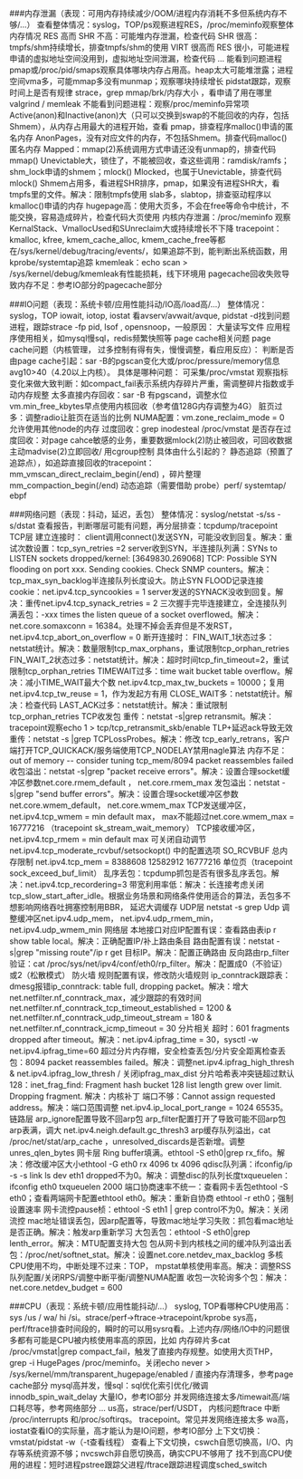 
###内存泄漏（表现：可用内存持续减少/OOM/进程内存消耗不多但系统内存不够/...）
    查看整体情况：syslog，TOP/ps观察进程RES，/proc/meminfo观察整体内存情况
        RES 高而 SHR 不高：可能堆内存泄漏，检查代码
        SHR 很高：tmpfs/shm持续增长，排查tmpfs/shm的使用
        VIRT 很高而 RES 很小，可能进程申请的虚拟地址空间没用到，虚拟地址空间泄漏，检查代码
        ...
    能看到问题进程
        pmap或/proc/pid/smaps观察具体哪块内存占用高。heap太大可能堆泄露；进程空间vma多，可能mmap多没有munmap；观察哪块持续增长
        pidstat跟踪，观察时间上是否有规律
        strace，grep mmap/brk/内存大小 ，看申请了用在哪里
        valgrind / memleak
    不能看到问题进程：观察/proc/meminfo异常项
        Active(anon)和Inactive(anon)大（只可以交换到swap的不能回收的内存，包括Shmem），从内存占用最大的进程开始，查看 pmap，排查程序malloc()申请的匿名内存
        AnonPages，没有对应文件的内存，不包括Shmem。排查代码malloc()匿名内存
        Mapped：mmap(2)系统调用方式申请还没有unmap的，排查代码mmap()
        Unevictable大，锁住了，不能被回收，查这些调用：ramdisk/ramfs；shm_lock申请的shmem；mlock()
        Mlocked，也属于Unevictable，排查代码mlock()
        Shmem占用多，看进程SHR排序，pmap，如果没有进程SHR大，看tmpfs里的文件。解决：限制tmpfs使用
        slab多，slabtop，排查驱动程序以kmalloc()申请的内存
        hugepage高：使用大页多，不会在free等命令中统计，不能交换，容易造成碎片，检查代码大页使用
        内核内存泄漏：/proc/meminfo 观察KernalStack、VmallocUsed和SUnreclaim大或持续增长不下降
            tracepoint：kmalloc, kfree, kmem_cache_alloc, kmem_cache_free等都在/sys/kernel/debug/tracing/events/，如果追踪不到，能判断出系统函数，用kprobe/systemtap追踪
            kmemleak：echo scan > /sys/kernel/debug/kmemleak有性能损耗，线下环境用
    pagecache回收失败导致内存不足：参考IO部分的pagecache部分
 
 
 ###IO问题（表现：系统卡顿/应用性能抖动/IO高/load高/...）
    整体情况：syslog，TOP iowait, iotop, iostat 看avserv/avwait/avque, pidstat -d找到问题进程，跟踪strace -fp pid, lsof , opensnoop，一般原因：
        大量读写文件
        应用程序使用相关，如mysql慢sql，redis频繁快照等
        page cache相关问题
    page cache问题（内核管理， 过多控制有得有失，慢慢调整，看应用反应）：
        判断是否由page cache引起：sar -B的pgscan变化大或/proc/pressure/memory信息avg10>40（4.20以上内核）。
        具体是哪种问题：
            可采集/proc/vmstat 观察指标变化来做大致判断：如compact_fail表示系统内存碎片严重，需调整碎片指数或手动内存规整
            太多直接内存回收：sar -B 有pgscand，调整水位vm.min_free_kbytes早点使用内核回收（参考值128G内存调整为4G）
            脏页过多：调整radio让脏页在适当的比例
            NUMA配置：vm.zone_reclaim_mode = 0 允许使用其他node的内存
            过度回收：grep inodesteal /proc/vmstat 是否存在过度回收：对page cahce敏感的业务，重要数据mlock(2)防止被回收，可回收数据主动madvise(2)立即回收/ 用cgroup控制
        具体由什么引起的？
            静态追踪（预置了追踪点），如追踪直接回收的tracepoint： mm_vmscan_direct_reclaim_begin(/end) ，碎片整理mm_compaction_begin(/end)
            动态追踪（需要借助 probe）perf/ systemtap/ ebpf


###网络问题（表现：抖动，延迟，丢包）
    整体情况：syslog/netstat -s/ss -s/dstat 查看报告，判断哪层可能有问题，再分层排查：tcpdump/tracepoint
    TCP层
        建立连接时：
            client调用connect()发送SYN，可能没收到回复。解决：重试次数设置：tcp_syn_retries =2 
            server收到SYN，半连接队列满：SYNs to LISTEN sockets dropped/kernel: [3649830.269068] TCP: Possible SYN flooding on port xxx. Sending cookies. Check SNMP counters。解决：tcp_max_syn_backlog半连接队列长度设大。防止SYN FLOOD记录连接cookie：net.ipv4.tcp_syncookies = 1
            server发送的SYNACK没收到回复。解决：重传net.ipv4.tcp_synack_retries = 2
            三次握手完毕连接建立，全连接队列满丢包：-xxx times the listen queue of a socket overflowed。解决：net.core.somaxconn = 16384。处理不掉会丢弃但是不发RST， net.ipv4.tcp_abort_on_overflow = 0
        断开连接时：
            FIN_WAIT_1状态过多：netstat统计。解决：数量限制tcp_max_orphans，重试限制tcp_orphan_retries
            FIN_WAIT_2状态过多：netstat统计。解决：超时时间tcp_fin_timeout=2，重试限制tcp_orphan_retries
            TIMEWAIT过多：time wait bucket table overflow。解决：减小TIME_WAIT最大个数 net.ipv4.tcp_max_tw_buckets = 10000；复用net.ipv4.tcp_tw_reuse = 1，作为发起方有用
            CLOSE_WAIT多：netstat统计。解决：检查代码
            LAST_ACK过多：netstat统计。解决：重试限制tcp_orphan_retries
        TCP收发包
            重传：netstat -s|grep retransmit。解决：tracepoint观察echo 1 > tcp/tcp_retransmit_skb/enable
            TLP+延迟ack导致无效重传：netstat -s |grep TCPLossProbes。解决：修改 tcp_early_retrans，客户端打开TCP_QUICKACK/服务端使用TCP_NODELAY禁用nagle算法
            内存不足：out of memory -- consider tuning tcp_mem/8094 packet reassembles failed
                收包溢出：netstat -s|grep "packet receive errors"。解决：设置合理socket缓冲区参数net.core.rmem_default ， net.core.rmem_max
                发包溢出：netstat -s|grep "send buffer errors"。解决：设置合理socket缓冲区参数net.core.wmem_default， net.core.wmem_max
                TCP发送缓冲区，net.ipv4.tcp_wmem = min default max， max不能超过net.core.wmem_max = 16777216 （tracepoint sk_stream_wait_memory）
                TCP接收缓冲区，net.ipv4.tcp_rmem = min default max 可关闭自动调节net.ipv4.tcp_moderate_rcvbuf/setsockopt() 中的配置选项 SO_RCVBUF
                总内存限制 net.ipv4.tcp_mem = 8388608 12582912 16777216 单位页（tracepoint sock_exceed_buf_limit）
            乱序丢包：tcpdump抓包是否有很多乱序丢包。解决：net.ipv4.tcp_recordering=3
            带宽利用率低：解决：长连接考虑关闭tcp_slow_start_after_idle。根据业务场景和网络条件使用适合的算法，丢包多不想影响网络吞吐拥塞控制用BBR， 延迟大调缓存
    UDP层
        netstat -s grep Udp
        调整缓冲区net.ipv4.udp_mem， net.ipv4.udp_rmem_min， net.ipv4.udp_wmem_min
    网络层
        本地接口对应IP配置有误：查看路由表ip r show table local。解决：正确配置IP/补上路由条目
        路由配置有误：netstat -s|grep "missing route"/ip r get 目标IP。解决：配置正确路由
        反向路由rp_filter验证：cat /proc/sys/net/ipv4/conf/eth0/rp_filter。解决：配置成0（不验证）或2（松散模式）
        防火墙
            规则配置有误，修改防火墙规则
            ip_conntrack跟踪表：dmesg报错ip_conntrack: table full, dropping packet。解决：增大net.netfilter.nf_conntrack_max，减少跟踪的有效时间net.netfilter.nf_conntrack_tcp_timeout_established = 1200 & net.netfilter.nf_conntrack_udp_timeout_stream = 180 & net.netfilter.nf_conntrack_icmp_timeout = 30
        分片相关
            超时：601 fragments dropped after timeout。解决：net.ipv4.ipfrag_time = 30，sysctl -w net.ipv4.ipfrag_time=60
            超过分片内存帽，安全检查丢包/分片安全距离检查丢包：8094 packet reassembles failed。解决：调整net.ipv4.ipfrag_high_thresh & net.ipv4.ipfrag_low_thresh / 关闭ipfrag_max_dist
            分片哈希表冲突链超过默认128：inet_frag_find: Fragment hash bucket 128 list length grew over limit. Dropping fragment. 解决：内核补丁
        端口不够：Cannot assign requested address。解决：端口范围调整 net.ipv4.ip_local_port_range = 1024 65535。
    链路层
        arp_ignore配置导致不回arp包
        arp_filter配置打开了导致可能不回arp包
        arp表满，调大 net.ipv4.neigh.default.gc_thresh3
        arp缓存队列溢出，cat /proc/net/stat/arp_cache ，unresolved_discards是否新增。调整unres_qlen_bytes
    网卡层
        Ring buffer填满。ethtool -S eth0|grep rx_fifo。解决：修改缓冲区大小ethtool -G eth0 rx 4096 tx 4096
        qdisc队列满：ifconfig/ip -s -s link ls dev eth1  dropped不为0。解决：调整disc的队列长度txqueuelen：ifconfig eth0 txqueuelen 2000
        端口协商速率不统一：查看网卡丢包ethtool -S eth0；查看两端网卡配置ethtool eth0。解决：重新自协商 ethtool -r  eth0；强制设置速率
        网卡流控pause桢：ethtool -S eth1 | grep control不为0。解决：关闭流控
        mac地址错误丢包，因arp配置等，导致mac地址学习失败：抓包看mac地址是否正确。解决：触发arp重新学习
        大包丢包：ethtool -S eth0|grep lenth_error。解决：MTU配置支持大包
        包从网卡到内核栈之间的缓冲队列溢出丢包：/proc/net/softnet_stat。解决：设置net.core.netdev_max_backlog
        多核CPU使用不均，中断处理不过来：TOP， mpstat单核使用率高。解决：调整RSS队列配置/关闭RPS/调整中断平衡/调整NUMA配置
        收包一次轮询多个包：解决：net.core.netdev_budget = 600


###CPU（表现：系统卡顿/应用性能抖动/...）
    syslog, TOP看哪种CPU使用高：sys /us / wa/ hi /si。strace/perf->ftrace->tracepoint/kprobe
        sys高， perf/ftrace排查时间段的，瞬时的可以用sysrq看。上述内存/网络/IO中的问题很多都有可能是CPU被内核使用率高的原因，比如
            内存碎片多cat /proc/vmstat|grep compact_fail，触发了直接内存规整。如使用大页THP，grep -i HugePages /proc/meminfo。关闭echo never > /sys/kernel/mm/transparent_hugepage/enabled / 
            直接内存清理多，参考page cache部分
            mysql高并发，慢sql：sql优化索引优化/微调innodb_spin_wait_delay
            大量IO，参考IO部分
            并发网络连接太多/timewait高/端口耗尽等，参考网络部分
            ...
        us高，strace/perf/USDT， 内核问题ftrace
        中断 /proc/interrupts 和/proc/softirqs。 tracepoint。常见并发网络连接太多
        wa高，iostat查看IO的实际量，高才能认为是IO问题，参考IO部分
        上下文切换：vmstat/pidstat -w（-t查看线程） 查看上下文切换，cswch自愿切换高，I/O、内存等系统资源不够；nvcswch非自愿切换高，确实CPU不够用了
        找不到高CPU使用的进程：短时进程pstree跟踪父进程/ftrace跟踪进程调度sched_switch
